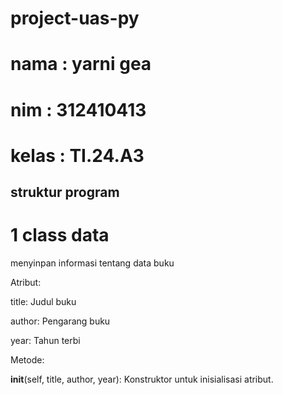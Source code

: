 # project-uas-py

# nama : yarni gea 

# nim : 312410413

# kelas : TI.24.A3 

## struktur program 

# 1 class data 

menyinpan informasi tentang data buku 

Atribut:

title: Judul buku

author: Pengarang buku

year: Tahun terbi

Metode:

__init__(self, title, author, year): Konstruktor untuk inisialisasi atribut.


